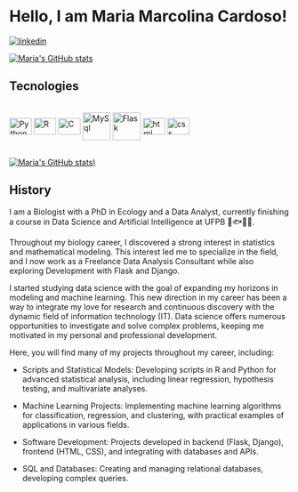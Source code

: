 # Hello, I am Maria Marcolina Cardoso!

[![linkedin]( https://img.shields.io/badge/LinkedIn-0077B5?style=for-the-badge&logo=linkedin&logoColor=white)](https://www.linkedin.com/in/maria-marcolina-cardoso-045909156/)

[![Maria's GitHub stats](https://github-readme-stats.vercel.app/api?username=mariaeco&show_icons=true&theme=codeSTACKr)](https://github.com/mariaeco/mariaeco/)


## Tecnologies

<div style ="display: inline_block"><br/>
    <img align="center" height=30 width=40 alt="Python" src="https://cdn.jsdelivr.net/gh/devicons/devicon@latest/icons/python/python-original-wordmark.svg"/>
    <img align="center" height=30 width=40 alt="R" src="https://cdn.jsdelivr.net/gh/devicons/devicon@latest/icons/r/r-original.svg"/>
    <img align="center" height=30 width=40 alt="C" src="https://cdn.jsdelivr.net/gh/devicons/devicon@latest/icons/c/c-original.svg"/>
    <img align="center" height=50 width=50 alt="MySql" src="https://cdn.jsdelivr.net/gh/devicons/devicon@latest/icons/mysql/mysql-original-wordmark.svg"/>
    <img align="center" height=50 width=50 alt="Flask" src="https://img.icons8.com/?size=100&id=ewGOClUtmFX4&format=png&color=000000" />
    <img align="center" height=30 width=40 alt="html" src="https://cdn.jsdelivr.net/gh/devicons/devicon@latest/icons/html5/html5-original-wordmark.svg"/>
    <img align="center" height=30 width=40 alt="css" src="https://cdn.jsdelivr.net/gh/devicons/devicon@latest/icons/css3/css3-original-wordmark.svg"/>
</div>
</br>

[![Maria's GitHub stats](https://github-readme-stats.vercel.app/api/top-langs/?username=mariaeco&theme=blue-green&langs_count=8))](https://github.com/mariaeco/mariaeco/)


## History


I am a Biologist with a PhD in Ecology and a Data Analyst, currently finishing a course in Data Science and Artificial Intelligence at UFPB 🎲🐟🌵🦕.

Throughout my biology career, I discovered a strong interest in statistics and mathematical modeling. This interest led me to specialize in the field, and I now work as a Freelance Data Analysis Consultant while also exploring Development with Flask and Django.

I started studying data science with the goal of expanding my horizons in modeling and machine learning. This new direction in my career has been a way to integrate my love for research and continuous discovery with the dynamic field of information technology (IT). Data science offers numerous opportunities to investigate and solve complex problems, keeping me motivated in my personal and professional development.

Here, you will find many of my projects throughout my career, including:

- Scripts and Statistical Models: Developing scripts in R and Python for advanced statistical analysis, including linear regression, hypothesis testing, and multivariate analyses.

- Machine Learning Projects: Implementing machine learning algorithms for classification, regression, and clustering, with practical examples of applications in various fields.

- Software Development: Projects developed in backend (Flask, Django), frontend (HTML, CSS), and integrating with databases and APIs.

- SQL and Databases: Creating and managing relational databases, developing complex queries.

